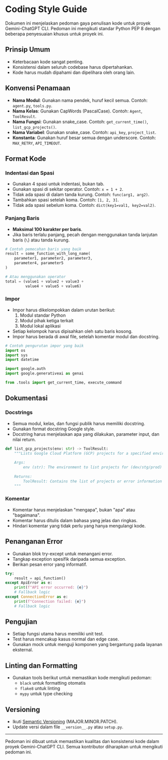 # Coding Style Guide

Dokumen ini menjelaskan pedoman gaya penulisan kode untuk proyek Gemini-ChatGPT CLI. Pedoman ini
mengikuti standar Python PEP 8 dengan beberapa penyesuaian khusus untuk proyek ini.

## Prinsip Umum

- Keterbacaan kode sangat penting.
- Konsistensi dalam seluruh codebase harus dipertahankan.
- Kode harus mudah dipahami dan dipelihara oleh orang lain.

## Konvensi Penamaan

- **Nama Modul**: Gunakan nama pendek, huruf kecil semua. Contoh: `agent.py`, `tools.py`.
- **Nama Kelas**: Gunakan CapWords (PascalCase). Contoh: `Agent`, `ToolResult`.
- **Nama Fungsi**: Gunakan snake_case. Contoh: `get_current_time()`, `list_gcp_projects()`.
- **Nama Variabel**: Gunakan snake_case. Contoh: `api_key`, `project_list`.
- **Konstanta**: Gunakan huruf besar semua dengan underscore. Contoh: `MAX_RETRY`, `API_TIMEOUT`.

## Format Kode

### Indentasi dan Spasi

- Gunakan 4 spasi untuk indentasi, bukan tab.
- Gunakan spasi di sekitar operator. Contoh: `x = 1 + 2`.
- Tidak ada spasi di dalam tanda kurung. Contoh: `func(arg1, arg2)`.
- Tambahkan spasi setelah koma. Contoh: `[1, 2, 3]`.
- Tidak ada spasi sebelum koma. Contoh: `dict(key1=val1, key2=val2)`.

### Panjang Baris

- **Maksimal 100 karakter per baris**.
- Jika baris terlalu panjang, pecah dengan menggunakan tanda lanjutan baris (`\`) atau tanda kurung.

```python
# Contoh pemecahan baris yang baik
result = some_function_with_long_name(
    parameter1, parameter2, parameter3,
    parameter4, parameter5
)

# Atau menggunakan operator
total = (value1 + value2 + value3 +
         value4 + value5 + value6)
```

### Impor

- Impor harus dikelompokkan dalam urutan berikut:
  1. Modul standar Python
  2. Modul pihak ketiga terkait
  3. Modul lokal aplikasi
- Setiap kelompok harus dipisahkan oleh satu baris kosong.
- Impor harus berada di awal file, setelah komentar modul dan docstring.

```python
# Contoh pengurutan impor yang baik
import os
import sys
import datetime

import google.auth
import google.generativeai as genai

from .tools import get_current_time, execute_command
```

## Dokumentasi

### Docstrings

- Semua modul, kelas, dan fungsi publik harus memiliki docstring.
- Gunakan format docstring Google style.
- Docstring harus menjelaskan apa yang dilakukan, parameter input, dan nilai return.

```python
def list_gcp_projects(env: str) -> ToolResult:
    """Lists Google Cloud Platform (GCP) projects for a specified environment.
    
    Args:
        env (str): The environment to list projects for (dev/stg/prod)
        
    Returns:
        ToolResult: Contains the list of projects or error information
    """
```

### Komentar

- Komentar harus menjelaskan "mengapa", bukan "apa" atau "bagaimana".
- Komentar harus ditulis dalam bahasa yang jelas dan ringkas.
- Hindari komentar yang tidak perlu yang hanya mengulangi kode.

## Penanganan Error

- Gunakan blok try-except untuk menangani error.
- Tangkap exception spesifik daripada semua exception.
- Berikan pesan error yang informatif.

```python
try:
    result = api_function()
except ApiError as e:
    print(f"API error occurred: {e}")
    # Fallback logic
except ConnectionError as e:
    print(f"Connection failed: {e}")
    # Fallback logic
```

## Pengujian

- Setiap fungsi utama harus memiliki unit test.
- Test harus mencakup kasus normal dan edge case.
- Gunakan mock untuk menguji komponen yang bergantung pada layanan eksternal.

## Linting dan Formatting

- Gunakan tools berikut untuk memastikan kode mengikuti pedoman:
  - `black` untuk formatting otomatis
  - `flake8` untuk linting
  - `mypy` untuk type checking

## Versioning

- Ikuti [Semantic Versioning](https://semver.org/) (MAJOR.MINOR.PATCH).
- Update versi dalam file `__version__.py` atau `setup.py`.

---

Pedoman ini dibuat untuk memastikan kualitas dan konsistensi kode dalam proyek Gemini-ChatGPT CLI.
Semua kontributor diharapkan untuk mengikuti pedoman ini.
